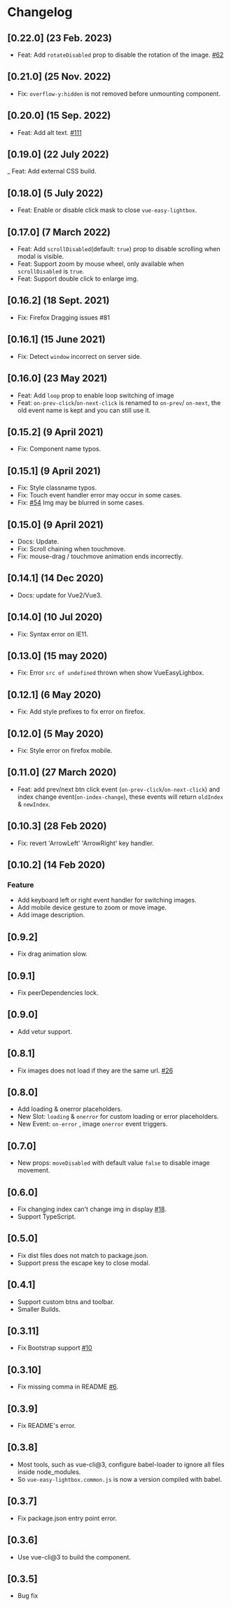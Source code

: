 # Changelog

## [0.22.0] (23 Feb. 2023)

- Feat: Add `rotateDisabled` prop to disable the rotation of the image. [#62](https://github.com/XiongAmao/vue-easy-lightbox/issues/62)

## [0.21.0] (25 Nov. 2022)

- Fix: `overflow-y:hidden` is not removed before unmounting component.

## [0.20.0] (15 Sep. 2022)

- Feat: Add alt text. [#111](https://github.com/XiongAmao/vue-easy-lightbox/pull/111)

## [0.19.0] (22 July 2022)

_ Feat: Add external CSS build.

## [0.18.0] (5 July 2022)

- Feat: Enable or disable click mask to close `vue-easy-lightbox`.

## [0.17.0] (7 March 2022)

- Feat: Add `scrollDisabled`(default: `true`) prop to disable scrolling when modal is visible.
- Feat: Support zoom by mouse wheel, only available when `scrollDisabled` is `true`.
- Feat: Support double click to enlarge img.

## [0.16.2] (18 Sept. 2021)

- Fix: Firefox Dragging issues #81

## [0.16.1] (15 June 2021)

- Fix: Detect `window` incorrect on server side.

## [0.16.0] (23 May 2021)

- Feat: Add `loop` prop to enable loop switching of image
- Feat: `on-prev-click`/`on-next-click` is renamed to `on-prev`/ `on-next`, the old event name is kept and you can still use it.

## [0.15.2] (9 April 2021)

- Fix: Component name typos.

## [0.15.1] (9 April 2021)

- Fix: Style classname typos.
- Fix: Touch event handler error may occur in some cases.
- Fix: [#54](https://github.com/XiongAmao/vue-easy-lightbox/issues/54) Img may be blurred in some cases.

## [0.15.0] (9 April 2021)

- Docs: Update.
- Fix: Scroll chaining when touchmove.
- Fix: mouse-drag / touchmove animation ends incorrectly.

## [0.14.1] (14 Dec 2020)

- Docs: update for Vue2/Vue3.

## [0.14.0] (10 Jul 2020)

- Fix: Syntax error on IE11.

## [0.13.0] (15 may 2020)

- Fix: Error `src of undefined` thrown when show VueEasyLighbox.

## [0.12.1] (6 May 2020)

- Fix: Add style prefixes to fix error on firefox.

## [0.12.0] (5 May 2020)

- Fix: Style error on firefox mobile.

## [0.11.0] (27 March 2020)

- Feat: add prev/next btn click event (`on-prev-click`/`on-next-click`) and index change event(`on-index-change`), these events will return `oldIndex` & `newIndex`.

## [0.10.3] (28 Feb 2020)

- Fix: revert 'ArrowLeft' 'ArrowRight' key handler.

## [0.10.2] (14 Feb 2020)

### Feature
- Add keyboard left or right event handler for switching images.
- Add mobile device gesture to zoom or move image.
- Add image description.

## [0.9.2]

- Fix drag animation slow.

## [0.9.1]

- Fix peerDependencies lock.

## [0.9.0]
- Add vetur support.

## [0.8.1]
- Fix images does not load if they are the same url. [#26](https://github.com/XiongAmao/vue-easy-lightbox/issues/26)

## [0.8.0]

- Add loading & onerror placeholders.
- New Slot: `loading` & `onerror` for custom loading or error placeholders.
- New Event: `on-error` , image `onerror` event triggers.

## [0.7.0]

- New props: `moveDisabled` with default value `false` to disable image movement.

## [0.6.0]

- Fix changing index can't change img in display [#18](https://github.com/XiongAmao/vue-easy-lightbox/issues/18).
- Support TypeScript.

## [0.5.0]

- Fix dist files does not match to package.json.
- Support press the escape key to close modal.

## [0.4.1]

- Support custom btns and toolbar.
- Smaller Builds.

## [0.3.11]

- Fix Bootstrap support [#10](https://github.com/XiongAmao/vue-easy-lightbox/issues/10)

## [0.3.10]

- Fix missing comma in README [#6](https://github.com/XiongAmao/vue-easy-lightbox/issues/6).

## [0.3.9]

- Fix README's error.

## [0.3.8]

- Most tools, such as vue-cli@3, configure babel-loader to ignore all files inside node_modules.
- So `vue-easy-lightbox.common.js` is now a version compiled with babel.

## [0.3.7]

- Fix package.json entry point error.

## [0.3.6]

- Use vue-cli@3 to build the component.

## [0.3.5]

- Bug fix
